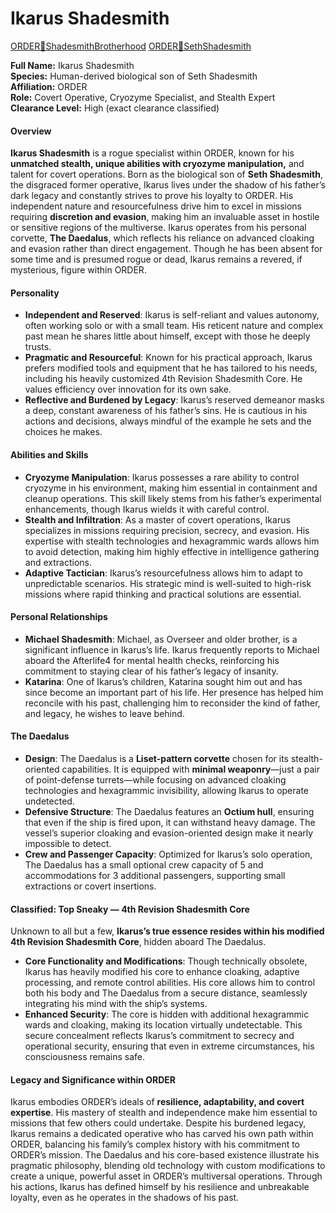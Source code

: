 # Ikarus Shadesmith

[ORDER🔻ShadesmithBrotherhood](ORDER🔻ShadesmithBrotherhood.md)
[ORDER🔻SethShadesmith](ORDER🔻SethShadesmith)

**Full Name:** Ikarus Shadesmith  
**Species:** Human-derived biological son of Seth Shadesmith  
**Affiliation:** ORDER  
**Role:** Covert Operative, Cryozyme Specialist, and Stealth Expert  
**Clearance Level:** High (exact clearance classified)

#### **Overview**

**Ikarus Shadesmith** is a rogue specialist within ORDER, known for his **unmatched stealth, unique abilities with cryozyme manipulation,** and talent for covert operations. Born as the biological son of **Seth Shadesmith**, the disgraced former operative, Ikarus lives under the shadow of his father’s dark legacy and constantly strives to prove his loyalty to ORDER. His independent nature and resourcefulness drive him to excel in missions requiring **discretion and evasion**, making him an invaluable asset in hostile or sensitive regions of the multiverse. Ikarus operates from his personal corvette, **The Daedalus**, which reflects his reliance on advanced cloaking and evasion rather than direct engagement. Though he has been absent for some time and is presumed rogue or dead, Ikarus remains a revered, if mysterious, figure within ORDER.

#### **Personality**

- **Independent and Reserved**: Ikarus is self-reliant and values autonomy, often working solo or with a small team. His reticent nature and complex past mean he shares little about himself, except with those he deeply trusts.
- **Pragmatic and Resourceful**: Known for his practical approach, Ikarus prefers modified tools and equipment that he has tailored to his needs, including his heavily customized 4th Revision Shadesmith Core. He values efficiency over innovation for its own sake.
- **Reflective and Burdened by Legacy**: Ikarus’s reserved demeanor masks a deep, constant awareness of his father’s sins. He is cautious in his actions and decisions, always mindful of the example he sets and the choices he makes.

#### **Abilities and Skills**

- **Cryozyme Manipulation**: Ikarus possesses a rare ability to control cryozyme in his environment, making him essential in containment and cleanup operations. This skill likely stems from his father’s experimental enhancements, though Ikarus wields it with careful control.
- **Stealth and Infiltration**: As a master of covert operations, Ikarus specializes in missions requiring precision, secrecy, and evasion. His expertise with stealth technologies and hexagrammic wards allows him to avoid detection, making him highly effective in intelligence gathering and extractions.
- **Adaptive Tactician**: Ikarus’s resourcefulness allows him to adapt to unpredictable scenarios. His strategic mind is well-suited to high-risk missions where rapid thinking and practical solutions are essential.

#### **Personal Relationships**

- **Michael Shadesmith**: Michael, as Overseer and older brother, is a significant influence in Ikarus’s life. Ikarus frequently reports to Michael aboard the Afterlife4 for mental health checks, reinforcing his commitment to staying clear of his father’s legacy of insanity.
- **Katarina**: One of Ikarus’s children, Katarina sought him out and has since become an important part of his life. Her presence has helped him reconcile with his past, challenging him to reconsider the kind of father, and legacy, he wishes to leave behind.

#### **The Daedalus**

- **Design**: The Daedalus is a **Liset-pattern corvette** chosen for its stealth-oriented capabilities. It is equipped with **minimal weaponry**—just a pair of point-defense turrets—while focusing on advanced cloaking technologies and hexagrammic invisibility, allowing Ikarus to operate undetected.
- **Defensive Structure**: The Daedalus features an **Octium hull**, ensuring that even if the ship is fired upon, it can withstand heavy damage. The vessel’s superior cloaking and evasion-oriented design make it nearly impossible to detect.
- **Crew and Passenger Capacity**: Optimized for Ikarus’s solo operation, The Daedalus has a small optional crew capacity of 5 and accommodations for 3 additional passengers, supporting small extractions or covert insertions.

#### **Classified: Top Sneaky — 4th Revision Shadesmith Core**

Unknown to all but a few, **Ikarus’s true essence resides within his modified 4th Revision Shadesmith Core**, hidden aboard The Daedalus.

- **Core Functionality and Modifications**: Though technically obsolete, Ikarus has heavily modified his core to enhance cloaking, adaptive processing, and remote control abilities. His core allows him to control both his body and The Daedalus from a secure distance, seamlessly integrating his mind with the ship’s systems.
- **Enhanced Security**: The core is hidden with additional hexagrammic wards and cloaking, making its location virtually undetectable. This secure concealment reflects Ikarus’s commitment to secrecy and operational security, ensuring that even in extreme circumstances, his consciousness remains safe.

#### **Legacy and Significance within ORDER**

Ikarus embodies ORDER’s ideals of **resilience, adaptability, and covert expertise**. His mastery of stealth and independence make him essential to missions that few others could undertake. Despite his burdened legacy, Ikarus remains a dedicated operative who has carved his own path within ORDER, balancing his family’s complex history with his commitment to ORDER’s mission. The Daedalus and his core-based existence illustrate his pragmatic philosophy, blending old technology with custom modifications to create a unique, powerful asset in ORDER’s multiversal operations. Through his actions, Ikarus has defined himself by his resilience and unbreakable loyalty, even as he operates in the shadows of his past.